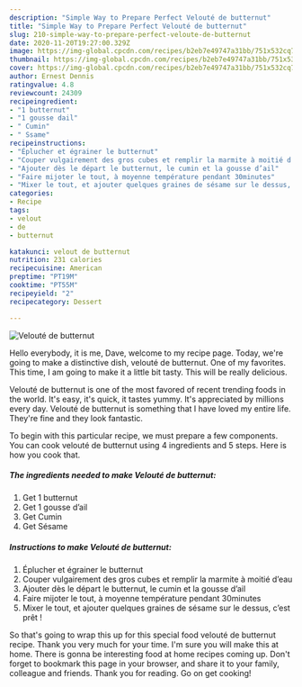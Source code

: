 ```yaml
---
description: "Simple Way to Prepare Perfect Velouté de butternut"
title: "Simple Way to Prepare Perfect Velouté de butternut"
slug: 210-simple-way-to-prepare-perfect-veloute-de-butternut
date: 2020-11-20T19:27:00.329Z
image: https://img-global.cpcdn.com/recipes/b2eb7e49747a31bb/751x532cq70/veloute-de-butternut-photo-principale-de-la-recette.jpg
thumbnail: https://img-global.cpcdn.com/recipes/b2eb7e49747a31bb/751x532cq70/veloute-de-butternut-photo-principale-de-la-recette.jpg
cover: https://img-global.cpcdn.com/recipes/b2eb7e49747a31bb/751x532cq70/veloute-de-butternut-photo-principale-de-la-recette.jpg
author: Ernest Dennis
ratingvalue: 4.8
reviewcount: 24309
recipeingredient:
- "1 butternut"
- "1 gousse dail"
- " Cumin"
- " Ssame"
recipeinstructions:
- "Éplucher et égrainer le butternut"
- "Couper vulgairement des gros cubes et remplir la marmite à moitié d’eau"
- "Ajouter dès le départ le butternut, le cumin et la gousse d’ail"
- "Faire mijoter le tout, à moyenne température pendant 30minutes"
- "Mixer le tout, et ajouter quelques graines de sésame sur le dessus, c’est prêt !"
categories:
- Recipe
tags:
- velout
- de
- butternut

katakunci: velout de butternut 
nutrition: 231 calories
recipecuisine: American
preptime: "PT19M"
cooktime: "PT55M"
recipeyield: "2"
recipecategory: Dessert

---
```



![Velouté de butternut](https://img-global.cpcdn.com/recipes/b2eb7e49747a31bb/751x532cq70/veloute-de-butternut-photo-principale-de-la-recette.jpg)

Hello everybody, it is me, Dave, welcome to my recipe page. Today, we're going to make a distinctive dish, velouté de butternut. One of my favorites. This time, I am going to make it a little bit tasty. This will be really delicious.



Velouté de butternut is one of the most favored of recent trending foods in the world. It's easy, it's quick, it tastes yummy. It's appreciated by millions every day. Velouté de butternut is something that I have loved my entire life. They're fine and they look fantastic.


To begin with this particular recipe, we must prepare a few components. You can cook velouté de butternut using 4 ingredients and 5 steps. Here is how you cook that.

<!--inarticleads1-->

##### The ingredients needed to make Velouté de butternut:

1. Get 1 butternut
1. Get 1 gousse d’ail
1. Get  Cumin
1. Get  Sésame




<!--inarticleads2-->

##### Instructions to make Velouté de butternut:

1. Éplucher et égrainer le butternut
1. Couper vulgairement des gros cubes et remplir la marmite à moitié d’eau
1. Ajouter dès le départ le butternut, le cumin et la gousse d’ail
1. Faire mijoter le tout, à moyenne température pendant 30minutes
1. Mixer le tout, et ajouter quelques graines de sésame sur le dessus, c’est prêt !




So that's going to wrap this up for this special food velouté de butternut recipe. Thank you very much for your time. I'm sure you will make this at home. There is gonna be interesting food at home recipes coming up. Don't forget to bookmark this page in your browser, and share it to your family, colleague and friends. Thank you for reading. Go on get cooking!
